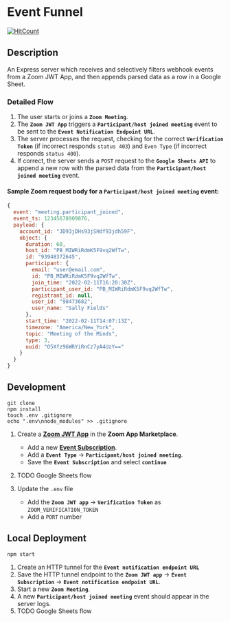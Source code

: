 # Event Funnel

[![HitCount](http://hits.dwyl.com/a-n-g-i-e-r-i/event-funnel.svg?style=flat)](http://hits.dwyl.com/a-n-g-i-e-r-i/event-funnel)

## Description

An Express server which receives and selectively filters webhook events from a Zoom JWT App, and then appends parsed data as a row in a Google Sheet.

### Detailed Flow

1. The user starts or joins a **`Zoom Meeting`**.
1. The **`Zoom JWT App`** triggers a **`Participant/host joined meeting`** event to be sent to the **`Event Notification Endpoint URL`**.
1. The server processes the request, checking for the correct **`Verification Token`** (if incorrect responds `status 403`) and `Even Type` (if incorrect responds `status 400`).
1. If correct, the server sends a `POST` request to the **`Google Sheets API`** to append a new row with the parsed data from the **`Participant/host joined meeting`** event.

#### Sample Zoom request body for a **`Participant/host joined meeting`** event:

```js
{
  event: "meeting.participant_joined",
  event_ts: 12345678909876,
  payload: {
    account_id: "JD93jDHs93jSHdf93jdh59F",
    object: {
      duration: 60,
      host_id: "PB_MIWRiRdmK5F9vq2WfTw",
      id: "93948372645",
      participant: {
        email: "user@email.com",
        id: "PB_MIWRiRdmK5F9vq2WfTw",
        join_time: "2022-02-11T16:20:30Z",
        participant_user_id: "PB_MIWRiRdmK5F9vq2WfTw",
        registrant_id: null,
        user_id: "98473682",
        user_name: "Sally Fields"
      },
      start_time: "2022-02-11T14:07:13Z",
      timezone: "America/New_York",
      topic: "Meeting of the Minds",
      type: 3,
      uuid: "O5Xfz96WRYiRnCz7yA4UzY=="
    }
  }
}
```

## Development

```
git clone
npm install
touch .env .gitignore
echo ".env\nnode_modules" >> .gitignore
```

1. Create a **[Zoom JWT App](https://marketplace.zoom.us/docs/guides/getting-started/app-types/create-jwt-app)** in the **Zoom App Marketplace**.

   - Add a new **[Event Subscription](https://marketplace.zoom.us/docs/guides/getting-started/app-types/create-jwt-app#features)**.
   - Add a **`Event Type`** -> **`Participant/host joined meeting`**.
   - Save the **`Event Subscription`** and select **`continue`**

1. TODO Google Sheets flow
1. Update the `.env` file
   - Add the **`Zoom JWT app`** -> **`Verification Token`** as `ZOOM_VERIFICATION_TOKEN`
   - Add a `PORT` number

## Local Deployment

```
npm start
```

1. Create an HTTP tunnel for the **`Event notification endpoint URL`**
1. Save the HTTP tunnel endpoint to the **`Zoom JWT app`** -> **`Event Subscription`** -> **`Event notification endpoint URL`**.
1. Start a new **`Zoom Meeting`**.
1. A new **`Participant/host joined meeting`** event should appear in the server logs.
1. TODO Google Sheets flow
